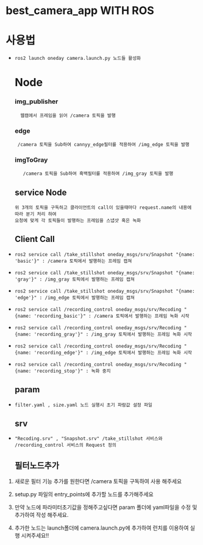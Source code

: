 # best_camera_app WITH ROS

  # 사용법
-     ros2 launch oneday camera.launch.py 노드들 활성화
  # Node
    ### img_publisher
        웹캠에서 프레임을 읽어 /camera 토픽을 발행
    ### edge
       /camera 토픽을 Sub하여 cannyy_edge필터를 적용하여 /img_edge 토픽을 발행
    ### imgToGray
         /camera 토픽을 Sub하여 흑백필터를 적용하여 /img_gray 토픽을 발행
    ## service Node
      위 3개의 토픽을 구독하고 클라이언트의 call이 있을때마다 request.name의 내용에 따라 분기 처리 하여
      요청에 맞게 각 토픽들이 발행하는 프레임을 스냅샷 혹은 녹화 
    ## Client Call 
-     ros2 service call /take_stillshot oneday_msgs/srv/Snapshot "{name: 'basic'}" : /camera 토픽에서 발행하는 프레임 캡쳐
-     ros2 service call /take_stillshot oneday_msgs/srv/Snapshot "{name: 'gray'}" : /img_gray 토픽에서 발행하는 프레임 캡쳐
-     ros2 service call /take_stillshot oneday_msgs/srv/Snapshot "{name: 'edge'}" : /img_edge 토픽에서 발행하는 프레임 캡쳐
-     ros2 service call /recording_control oneday_msgs/srv/Recoding "{name: 'recording_basic'}" : /camera 토픽에서 발행하는 프레임 녹화 시작
-     ros2 service call /recording_control oneday_msgs/srv/Recoding "{name: 'recording_gray'}" : /img_gray 토픽에서 발행하는 프레임 녹화 시작
-     ros2 service call /recording_control oneday_msgs/srv/Recoding "{name: 'recording_edge'}" : /img_edge 토픽에서 발행하는 프레임 녹화 시작
-     ros2 service call /recording_control oneday_msgs/srv/Recoding "{name: 'recording_stop'}" : 녹화 중지

  ## param
-     filter.yaml , size.yaml 노드 실행시 초기 파람값 설정 파일
  ## srv
-     "Recoding.srv" , "Snapshot.srv" /take_stillshot 서비스와 /recording_control 서비스의 Request 정의

  ## 필터노드추가
1. 새로운 필터 기능 추가를 원한다면 /camera 토픽을 구독하여 사용 해주세요

2. setup.py 파일의 entry_points에 추가할 노드를 추가해주세요

3. 만약 노드에 파라미터초기값을 정해주고싶다면 param 폴더에 yaml파일을 수정 및 추가하여 작성 해주세요.

4. 추가한 노드는 launch폴더에 camera.launch.py에 추가하여 런치를 이용하여 실행 시켜주세요!!

